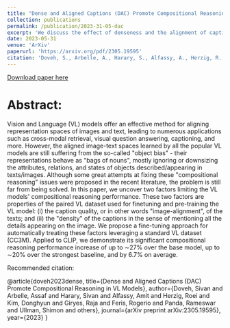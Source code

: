 ```yaml
---
title: "Dense and Aligned Captions (DAC) Promote Compositional Reasoning in VL Models"
collection: publications
permalink: /publication/2023-31-05-dac
excerpt: 'We discuss the effect of denseness and the alignment of captions in imporving VL Model's compositional reasoning.'
date: 2023-05-31
venue: 'ArXiv'
paperurl: 'https://arxiv.org/pdf/2305.19595'
citation: 'Doveh, S., Arbelle, A., Harary, S., Alfassy, A., Herzig, R., Kim, D., Giryes, R., Feris, R., Panda, R., Ullman, S. and Karlinsky, L., 2023. &quot;Dense and Aligned Captions (DAC) Promote Compositional Reasoning in VL Models.&quot; <i>ArXiv</i> preprint arXiv:2305.19595.'
---
```


[Download paper here](https://arxiv.org/pdf/2305.19595)

# Abstract:

Vision and Language (VL) models offer an effective method for aligning representation spaces of images and text, leading to numerous applications such as cross-modal retrieval, visual question answering, captioning, and more. However, the aligned image-text spaces learned by all the popular VL models are still suffering from the so-called "object bias" - their representations behave as "bags of nouns", mostly ignoring or downsizing the attributes, relations, and states of objects described/appearing in texts/images. Although some great attempts at fixing these "compositional reasoning" issues were proposed in the recent literature, the problem is still far from being solved. In this paper, we uncover two factors limiting the VL models' compositional reasoning performance. These two factors are properties of the paired VL dataset used for finetuning and pre-training the VL model: (i) the caption quality, or in other words "image-alignment", of the texts; and (ii) the "density" of the captions in the sense of mentioning all the details appearing on the image. We propose a fine-tuning approach for automatically treating these factors leveraging a standard VL dataset (CC3M). Applied to CLIP, we demonstrate its significant compositional reasoning performance increase of up to ∼27% over the base model, up to ∼20% over the strongest baseline, and by 6.7% on average.


Recommended citation: 

@article{doveh2023dense,
  title={Dense and Aligned Captions (DAC) Promote Compositional Reasoning in VL Models},
  author={Doveh, Sivan and Arbelle, Assaf and Harary, Sivan and Alfassy, Amit and Herzig, Roei and Kim, Donghyun and Giryes, Raja and Feris, Rogerio and Panda, Rameswar and Ullman, Shimon and others},
  journal={arXiv preprint arXiv:2305.19595},
  year={2023}
}